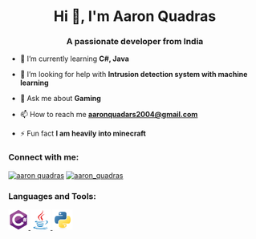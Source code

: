 <h1 align="center">Hi 👋, I'm Aaron Quadras</h1>
<h3 align="center">A passionate developer from India</h3>

- 🌱 I’m currently learning **C#, Java**

- 🤝 I’m looking for help with **Intrusion detection system with machine learning**

- 💬 Ask me about **Gaming**

- 📫 How to reach me **aaronquadars2004@gmail.com**

- ⚡ Fun fact **I am heavily into minecraft**

<h3 align="left">Connect with me:</h3>
<p align="left">
<a href="https://linkedin.com/in/aaron quadras" target="blank"><img align="center" src="https://raw.githubusercontent.com/rahuldkjain/github-profile-readme-generator/master/src/images/icons/Social/linked-in-alt.svg" alt="aaron quadras" height="30" width="40" /></a>
<a href="https://instagram.com/aaron_quadras" target="blank"><img align="center" src="https://raw.githubusercontent.com/rahuldkjain/github-profile-readme-generator/master/src/images/icons/Social/instagram.svg" alt="aaron_quadras" height="30" width="40" /></a>
</p>

<h3 align="left">Languages and Tools:</h3>
<p align="left"> <a href="https://www.w3schools.com/cs/" target="_blank" rel="noreferrer"> <img src="https://raw.githubusercontent.com/devicons/devicon/master/icons/csharp/csharp-original.svg" alt="csharp" width="40" height="40"/> </a> <a href="https://www.java.com" target="_blank" rel="noreferrer"> <img src="https://raw.githubusercontent.com/devicons/devicon/master/icons/java/java-original.svg" alt="java" width="40" height="40"/> </a> <a href="https://www.python.org" target="_blank" rel="noreferrer"> <img src="https://raw.githubusercontent.com/devicons/devicon/master/icons/python/python-original.svg" alt="python" width="40" height="40"/> </a> </p>
